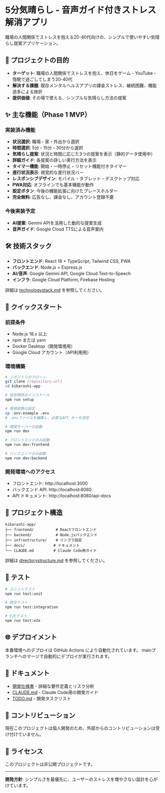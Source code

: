 # 5分気晴らし - 音声ガイド付きストレス解消アプリ

職場の人間関係でストレスを抱える20-40代向けの、シンプルで使いやすい気晴らし提案アプリケーション。

## 🎯 プロジェクトの目的

- **ターゲット**: 職場の人間関係でストレスを抱え、休日をゲーム・YouTube・惰眠で過ごしてしまう20-40代
- **解決する課題**: 既存メンタルヘルスアプリの課金ストレス、継続困難、機能過多による挫折
- **提供価値**: その場で使える、シンプルな気晴らし方法の提案

## ✨ 主な機能（Phase 1 MVP）

### 実装済み機能
- **状況選択**: 職場・家・外出から選択
- **時間選択**: 5分・15分・30分から選択
- **気晴らし提案**: 状況と時間に応じた3つの提案を表示（静的データ使用中）
- **詳細ガイド**: 各提案の詳しい実行方法を表示
- **タイマー機能**: 開始・一時停止・リセット機能付きタイマー
- **進行状況表示**: 視覚的な進行状況バー
- **レスポンシブデザイン**: モバイル・タブレット・デスクトップ対応
- **PWA対応**: オフラインでも基本機能が動作
- **設定ボタン**: 今後の機能拡張に向けたプレースホルダー
- **完全無料**: 広告なし、課金なし、アカウント登録不要

### 今後実装予定
- **AI提案**: Gemini APIを活用した動的な提案生成
- **音声ガイド**: Google Cloud TTSによる音声案内

## 🛠️ 技術スタック

- **フロントエンド**: React 18 + TypeScript, Tailwind CSS, PWA
- **バックエンド**: Node.js + Express.js
- **AI/音声**: Google Gemini API, Google Cloud Text-to-Speech
- **インフラ**: Google Cloud Platform, Firebase Hosting

詳細は [technologystack.md](./technologystack.md) を参照してください。

## 🚀 クイックスタート

### 前提条件

- Node.js 18.x 以上
- npm または yarn
- Docker Desktop（開発環境用）
- Google Cloud アカウント（API利用用）

### 環境構築

```bash
# リポジトリのクローン
git clone [repository-url]
cd kibarashi-app

# 依存関係のインストール
npm run setup

# 環境変数の設定
cp .env.example .env
# .envファイルを編集し、必要なAPI キーを設定

# 開発サーバーの起動
npm run dev

# フロントエンドのみ起動
npm run dev:frontend

# バックエンドのみ起動
npm run dev:backend
```

### 開発環境へのアクセス

- フロントエンド: http://localhost:3000
- バックエンド API: http://localhost:8080
- API ドキュメント: http://localhost:8080/api-docs

## 📁 プロジェクト構造

```
kibarashi-app/
├── frontend/          # Reactフロントエンド
├── backend/           # Node.jsバックエンド  
├── infrastructure/    # インフラ設定
├── docs/             # ドキュメント
└── CLAUDE.md         # Claude Code用ガイド
```

詳細は [directorystructure.md](./directorystructure.md) を参照してください。

## 🧪 テスト

```bash
# ユニットテスト
npm run test:unit

# 統合テスト
npm run test:integration

# E2Eテスト
npm run test:e2e
```

## 🌐 デプロイメント

本番環境へのデプロイは GitHub Actions により自動化されています。
mainブランチへのマージで自動的にデプロイが実行されます。

## 📝 ドキュメント

- [開発仕様書](./音声ガイド付き気晴らしアプリ開発仕様書.md) - 詳細な要件定義とリスク分析
- [CLAUDE.md](./CLAUDE.md) - Claude Code用の開発ガイド
- [TODO.md](./TODO.md) - 開発タスクリスト

## 🤝 コントリビューション

現在このプロジェクトは個人開発のため、外部からのコントリビューションは受け付けていません。

## 📄 ライセンス

このプロジェクトは非公開プロジェクトです。

---

**開発方針**: シンプルさを最優先に、ユーザーのストレスを増やさない設計を心がけています。